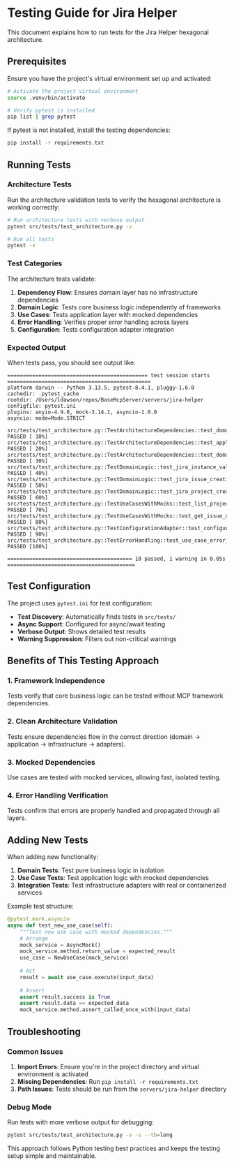 # Testing Guide for Jira Helper

This document explains how to run tests for the Jira Helper hexagonal architecture.

## Prerequisites

Ensure you have the project's virtual environment set up and activated:

```bash
# Activate the project virtual environment
source .venv/bin/activate

# Verify pytest is installed
pip list | grep pytest
```

If pytest is not installed, install the testing dependencies:

```bash
pip install -r requirements.txt
```

## Running Tests

### Architecture Tests

Run the architecture validation tests to verify the hexagonal architecture is working correctly:

```bash
# Run architecture tests with verbose output
pytest src/tests/test_architecture.py -v

# Run all tests
pytest -v
```

### Test Categories

The architecture tests validate:

1. **Dependency Flow**: Ensures domain layer has no infrastructure dependencies
2. **Domain Logic**: Tests core business logic independently of frameworks
3. **Use Cases**: Tests application layer with mocked dependencies
4. **Error Handling**: Verifies proper error handling across layers
5. **Configuration**: Tests configuration adapter integration

### Expected Output

When tests pass, you should see output like:

```
============================================= test session starts ==============================================
platform darwin -- Python 3.13.5, pytest-8.4.1, pluggy-1.6.0
cachedir: .pytest_cache
rootdir: /Users/ldawson/repos/BaseMcpServer/servers/jira-helper
configfile: pytest.ini
plugins: anyio-4.9.0, mock-3.14.1, asyncio-1.0.0
asyncio: mode=Mode.STRICT

src/tests/test_architecture.py::TestArchitectureDependencies::test_domain_has_no_infrastructure_dependencies PASSED [ 10%]
src/tests/test_architecture.py::TestArchitectureDependencies::test_application_has_no_infrastructure_dependencies PASSED [ 20%]
src/tests/test_architecture.py::TestArchitectureDependencies::test_domain_services_use_ports_not_implementations PASSED [ 30%]
src/tests/test_architecture.py::TestDomainLogic::test_jira_instance_validation PASSED [ 40%]
src/tests/test_architecture.py::TestDomainLogic::test_jira_issue_creation PASSED [ 50%]
src/tests/test_architecture.py::TestDomainLogic::test_jira_project_creation PASSED [ 60%]
src/tests/test_architecture.py::TestUseCasesWithMocks::test_list_projects_use_case PASSED [ 70%]
src/tests/test_architecture.py::TestUseCasesWithMocks::test_get_issue_details_use_case PASSED [ 80%]
src/tests/test_architecture.py::TestConfigurationAdapter::test_configuration_adapter_creation PASSED [ 90%]
src/tests/test_architecture.py::TestErrorHandling::test_use_case_error_handling PASSED [100%]

======================================== 10 passed, 1 warning in 0.05s =========================================
```

## Test Configuration

The project uses `pytest.ini` for test configuration:

- **Test Discovery**: Automatically finds tests in `src/tests/`
- **Async Support**: Configured for async/await testing
- **Verbose Output**: Shows detailed test results
- **Warning Suppression**: Filters out non-critical warnings

## Benefits of This Testing Approach

### 1. **Framework Independence**
Tests verify that core business logic can be tested without MCP framework dependencies.

### 2. **Clean Architecture Validation**
Tests ensure dependencies flow in the correct direction (domain → application → infrastructure → adapters).

### 3. **Mocked Dependencies**
Use cases are tested with mocked services, allowing fast, isolated testing.

### 4. **Error Handling Verification**
Tests confirm that errors are properly handled and propagated through all layers.

## Adding New Tests

When adding new functionality:

1. **Domain Tests**: Test pure business logic in isolation
2. **Use Case Tests**: Test application logic with mocked dependencies
3. **Integration Tests**: Test infrastructure adapters with real or containerized services

Example test structure:

```python
@pytest.mark.asyncio
async def test_new_use_case(self):
    """Test new use case with mocked dependencies."""
    # Arrange
    mock_service = AsyncMock()
    mock_service.method.return_value = expected_result
    use_case = NewUseCase(mock_service)
    
    # Act
    result = await use_case.execute(input_data)
    
    # Assert
    assert result.success is True
    assert result.data == expected_data
    mock_service.method.assert_called_once_with(input_data)
```

## Troubleshooting

### Common Issues

1. **Import Errors**: Ensure you're in the project directory and virtual environment is activated
2. **Missing Dependencies**: Run `pip install -r requirements.txt`
3. **Path Issues**: Tests should be run from the `servers/jira-helper` directory

### Debug Mode

Run tests with more verbose output for debugging:

```bash
pytest src/tests/test_architecture.py -v -s --tb=long
```

This approach follows Python testing best practices and keeps the testing setup simple and maintainable.
